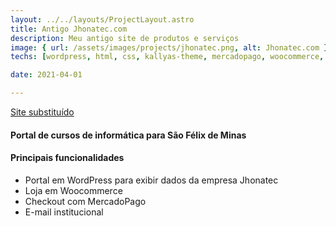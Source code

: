 ```yaml
---
layout: ../../layouts/ProjectLayout.astro
title: Antigo Jhonatec.com
description: Meu antigo site de produtos e serviços
image: { url: /assets/images/projects/jhonatec.png, alt: Jhonatec.com }
techs: [wordpress, html, css, kallyas-theme, mercadopago, woocommerce, hospedagem, fullstack]

date: 2021-04-01

---
```

[Site substituído](./jhonatec "Jhonatec.com") 

#### Portal de cursos de informática para São Félix de Minas

#### Principais funcionalidades
- Portal em WordPress para exibir dados da empresa Jhonatec
- Loja em Woocommerce
- Checkout com MercadoPago
- E-mail institucional
